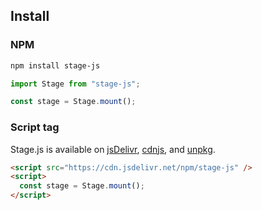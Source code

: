 ## Install

### NPM

```sh
npm install stage-js
```

```js
import Stage from "stage-js";

const stage = Stage.mount();
```

### Script tag

Stage.js is available on [jsDelivr](https://www.jsdelivr.com/package/npm/stage-js), [cdnjs](https://cdnjs.com/libraries/stage-js), and [unpkg](https://unpkg.com/stage-js/).

```html
<script src="https://cdn.jsdelivr.net/npm/stage-js" />
<script>
  const stage = Stage.mount();
</script>
```
